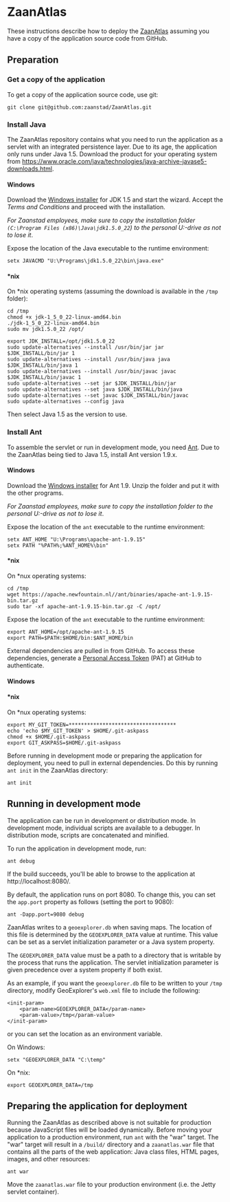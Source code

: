 # ZaanAtlas

These instructions describe how to deploy the [ZaanAtlas](https://geo.zaanstad.nl/zaanatlas) assuming you have a copy of the application source code from GitHub.

## Preparation

### Get a copy of the application

To get a copy of the application source code, use git:

    git clone git@github.com:zaanstad/ZaanAtlas.git

### Install Java

The ZaanAtlas repository contains what you need to run the application as a servlet with an integrated persistence layer. Due to its age, the application only runs under Java 1.5. Download the product for your operating system from https://www.oracle.com/java/technologies/java-archive-javase5-downloads.html.

#### Windows

Download the [Windows installer](https://download.oracle.com/otn/java/jdk/1.5.0_22/jdk-1_5_0_22-windows-i586-p.exe) for JDK 1.5 and start the wizard. Accept the *Terms and Conditions* and proceed with the installation.

*For Zaanstad employees, make sure to copy the installation folder `(C:\Program Files (x86)\Java\jdk1.5.0_22`) to the personal U:\-drive as not to lose it*.

Expose the location of the Java executable to the runtime environment:

    setx JAVACMD "U:\Programs\jdk1.5.0_22\bin\java.exe"

#### *nix

On *nix operating systems (assuming the download is available in the `/tmp` folder):

    cd /tmp
    chmod +x jdk-1_5_0_22-linux-amd64.bin
    ./jdk-1_5_0_22-linux-amd64.bin
    sudo mv jdk1.5.0_22 /opt/

    export JDK_INSTALL=/opt/jdk1.5.0_22
    sudo update-alternatives --install /usr/bin/jar jar $JDK_INSTALL/bin/jar 1
    sudo update-alternatives --install /usr/bin/java java $JDK_INSTALL/bin/java 1
    sudo update-alternatives --install /usr/bin/javac javac $JDK_INSTALL/bin/javac 1
    sudo update-alternatives --set jar $JDK_INSTALL/bin/jar
    sudo update-alternatives --set java $JDK_INSTALL/bin/java
    sudo update-alternatives --set javac $JDK_INSTALL/bin/javac
    sudo update-alternatives --config java

Then select Java 1.5 as the version to use.

### Install Ant

To assemble the servlet or run in development mode, you need [Ant](http://ant.apache.org/). Due to the ZaanAtlas being tied to Java 1.5, install Ant version 1.9.x.

#### Windows

Download the [Windows installer](https://mirror.lyrahosting.com/apache//ant/binaries/apache-ant-1.9.15-bin.zip) for Ant 1.9. Unzip the folder and put it with the other programs.

*For Zaanstad employees, make sure to copy the installation folder to the personal U:\-drive as not to lose it*.

Expose the location of the `ant` executable to the runtime environment:

    setx ANT_HOME "U:\Programs\apache-ant-1.9.15"
    setx PATH "%PATH%;%ANT_HOME%\bin"

#### *nix

On *nux operating systems:

    cd /tmp
    wget https://apache.newfountain.nl//ant/binaries/apache-ant-1.9.15-bin.tar.gz
    sudo tar -xf apache-ant-1.9.15-bin.tar.gz -C /opt/

Expose the location of the `ant` executable to the runtime environment:

    export ANT_HOME=/opt/apache-ant-1.9.15
    export PATH=$PATH:$HOME/bin:$ANT_HOME/bin

External dependencies are pulled in from GitHub. To access these dependencies, generate a [Personal Access Token](https://github.com/settings/tokens) (PAT) at GitHub to authenticate.

#### Windows

#### *nix

On *nux operating systems:

    export MY_GIT_TOKEN=***********************************
    echo 'echo $MY_GIT_TOKEN' > $HOME/.git-askpass
    chmod +x $HOME/.git-askpass
    export GIT_ASKPASS=$HOME/.git-askpass

Before running in development mode or preparing the application for deployment, you need to pull in external dependencies. Do this by running `ant init` in the ZaanAtlas directory:

    ant init

## Running in development mode

The application can be run in development or distribution mode.  In development mode, individual scripts are available to a debugger.  In distribution mode, scripts are concatenated and minified.

To run the application in development mode, run:

    ant debug

If the build succeeds, you'll be able to browse to the application at http://localhost:8080/.

By default, the application runs on port 8080.  To change this, you can set the `app.port` property as follows (setting the port to 9080):

    ant -Dapp.port=9080 debug

ZaanAtlas writes to a `geoexplorer.db` when saving maps. The location of this file is determined by the `GEOEXPLORER_DATA` value at runtime. This value can be set as a servlet initialization parameter or a Java system property.

The `GEOEXPLORER_DATA` value must be a path to a directory that is writable by the process that runs the application. The servlet initialization parameter is given precedence over a system property if both exist.

As an example, if you want the `geoexplorer.db` file to be written to your `/tmp` directory, modify GeoExplorer's `web.xml` file to include the following:

    <init-param>
        <param-name>GEOEXPLORER_DATA</param-name>
        <param-value>/tmp</param-value>
    </init-param>

or you can set the location as an environment variable.

On Windows:

    setx "GEOEXPLORER_DATA "C:\temp"

On *nix:

    export GEOEXPLORER_DATA=/tmp

## Preparing the application for deployment

Running the ZaanAtlas as described above is not suitable for production because JavaScript files will be loaded dynamically. Before moving your application to a production environment, run `ant` with the "war" target.  The "war" target will result in a `/build/` directory and a `zaanatlas.war` file that contains all the parts of the web application: Java class files, HTML pages, images, and other resources:

    ant war

Move the `zaanatlas.war` file to your production environment (i.e. the Jetty servlet container).



